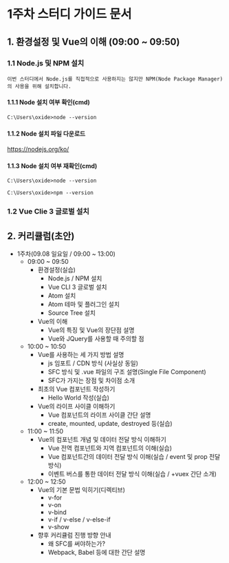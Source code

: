 1주차 스터디 가이드 문서
======================

## 1. 환경설정 및 Vue의 이해 (09:00 ~ 09:50)
### 1.1 Node.js 및 NPM 설치
```이번 스터디에서 Node.js를 직접적으로 사용하지는 않지만 NPM(Node Package Manager)의 사용을 위해 설치합니다.```
#### 1.1.1 Node 설치 여부 확인(cmd)
```C:\Users\oxide>node --version```
     
#### 1.1.2 Node 설치 파일 다운로드 
https://nodejs.org/ko/

#### 1.1.3 Node 설치 여부 재확인(cmd)
```C:\Users\oxide>node --version```

```C:\Users\oxide>npm --version```

### 1.2 Vue Clie 3 글로벌 설치

  

## 2. 커리큘럼(초안)
  * 1주차(09.08 일요일 / 09:00 ~ 13:00)
     - 09:00 ~ 09:50
        - 환경설정(실습)
            * Node.js / NPM 설치
            * Vue CLI 3 글로벌 설치
            * Atom 설치
            * Atom 테마 및 플러그인 설치
            * Source Tree 설치
        - Vue의 이해
            * Vue의 특징 및 Vue의 장단점 설명
            * Vue와 JQuery를 사용할 때 주의할 점
     - 10:00 ~ 10:50
        - Vue를 사용하는 세 가지 방법 설명
            * js 임포트 / CDN 방식 (사실상 동일)
            * SFC 방식 및 .vue 파일의 구조 설명(Single File Component)
            * SFC가 가지는 장점 및 차이점 소개
        - 최초의 Vue 컴포넌트 작성하기
            * Hello World 작성(실습)
        - Vue의 라이프 사이클 이해하기
            * Vue 컴포넌트의 라이프 사이클 간단 설명
            * create, mounted, update, destroyed 등(실습)
     - 11:00 ~ 11:50
        - Vue의 컴포넌트 개념 및 데이터 전달 방식 이해하기
            * Vue 전역 컴포넌트와 지역 컴포넌트의 이해(실습)
            * Vue 컴포넌트간의 데이터 전달 방식 이해(실습 / event 및 prop 전달 방식)
            * 이벤트 버스를 통한 데이터 전달 방식 이해(실습 / +vuex 간단 소개)
     - 12:00 ~ 12:50
        - Vue의 기본 문법 익히기(디렉티브)
            * v-for
            * v-on
            * v-bind
            * v-if / v-else / v-else-if
            * v-show
        - 향후 커리큘럼 진행 방향 안내
            * 왜 SFC를 써야하는가?
            * Webpack, Babel 등에 대한 간단 설명
